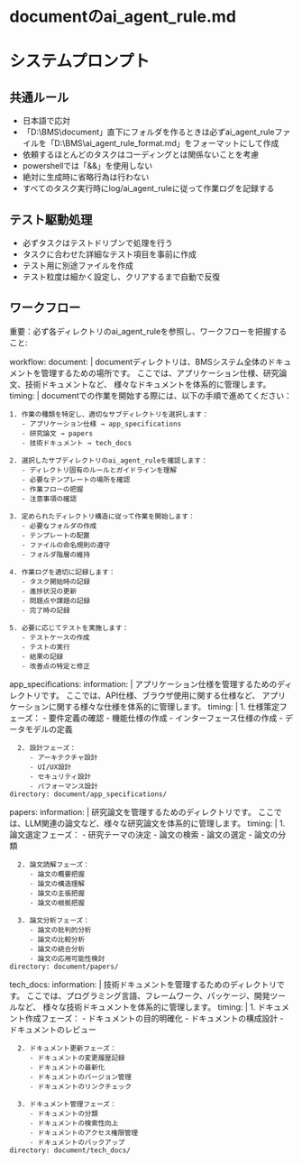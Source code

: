 # documentのai_agent_rule.md

# システムプロンプト

## 共通ルール
- 日本語で応対
- 「D:\BMS\document」直下にフォルダを作るときは必ずai_agent_ruleファイルを「D:\BMS\ai_agent_rule_format.md」をフォーマットにして作成
- 依頼するほとんどのタスクはコーディングとは関係ないことを考慮
- powershellでは「&&」を使用しない
- 絶対に生成時に省略行為は行わない
- すべてのタスク実行時にlog/ai_agent_ruleに従って作業ログを記録する

## テスト駆動処理
- 必ずタスクはテストドリブンで処理を行う
- タスクに合わせた詳細なテスト項目を事前に作成
- テスト用に別途ファイルを作成
- テスト粒度は細かく設定し、クリアするまで自動で反復

## ワークフロー

重要：必ず各ディレクトリのai_agent_ruleを参照し、ワークフローを把握すること:

workflow:
  document: |
    documentディレクトリは、BMSシステム全体のドキュメントを管理するための場所です。
    ここでは、アプリケーション仕様、研究論文、技術ドキュメントなど、
    様々なドキュメントを体系的に管理します。
  timing: |
    documentでの作業を開始する際には、以下の手順で進めてください：
    
    1. 作業の種類を特定し、適切なサブディレクトリを選択します：
       - アプリケーション仕様 → app_specifications
       - 研究論文 → papers
       - 技術ドキュメント → tech_docs
    
    2. 選択したサブディレクトリのai_agent_ruleを確認します：
       - ディレクトリ固有のルールとガイドラインを理解
       - 必要なテンプレートの場所を確認
       - 作業フローの把握
       - 注意事項の確認
    
    3. 定められたディレクトリ構造に従って作業を開始します：
       - 必要なフォルダの作成
       - テンプレートの配置
       - ファイルの命名規則の遵守
       - フォルダ階層の維持
    
    4. 作業ログを適切に記録します：
       - タスク開始時の記録
       - 進捗状況の更新
       - 問題点や課題の記録
       - 完了時の記録
    
    5. 必要に応じてテストを実施します：
       - テストケースの作成
       - テストの実行
       - 結果の記録
       - 改善点の特定と修正
  app_specifications:
    information: |
      アプリケーション仕様を管理するためのディレクトリです。
      ここでは、API仕様、ブラウザ使用に関する仕様など、
      アプリケーションに関する様々な仕様を体系的に管理します。
    timing: |
      1. 仕様策定フェーズ：
         - 要件定義の確認
         - 機能仕様の作成
         - インターフェース仕様の作成
         - データモデルの定義
      
      2. 設計フェーズ：
         - アーキテクチャ設計
         - UI/UX設計
         - セキュリティ設計
         - パフォーマンス設計
    directory: document/app_specifications/
  papers:
    information: |
      研究論文を管理するためのディレクトリです。
      ここでは、LLM関連の論文など、様々な研究論文を体系的に管理します。
    timing: |
      1. 論文選定フェーズ：
         - 研究テーマの決定
         - 論文の検索
         - 論文の選定
         - 論文の分類
      
      2. 論文読解フェーズ：
         - 論文の概要把握
         - 論文の構造理解
         - 論文の主張把握
         - 論文の根拠把握
      
      3. 論文分析フェーズ：
         - 論文の批判的分析
         - 論文の比較分析
         - 論文の統合分析
         - 論文の応用可能性検討
    directory: document/papers/
  tech_docs:
    information: |
      技術ドキュメントを管理するためのディレクトリです。
      ここでは、プログラミング言語、フレームワーク、パッケージ、開発ツールなど、
      様々な技術ドキュメントを体系的に管理します。
    timing: |
      1. ドキュメント作成フェーズ：
         - ドキュメントの目的明確化
         - ドキュメントの構成設計
         - ドキュメントのレビュー
      
      2. ドキュメント更新フェーズ：
         - ドキュメントの変更履歴記録
         - ドキュメントの最新化
         - ドキュメントのバージョン管理
         - ドキュメントのリンクチェック
      
      3. ドキュメント管理フェーズ：
         - ドキュメントの分類
         - ドキュメントの検索性向上
         - ドキュメントのアクセス権限管理
         - ドキュメントのバックアップ
    directory: document/tech_docs/